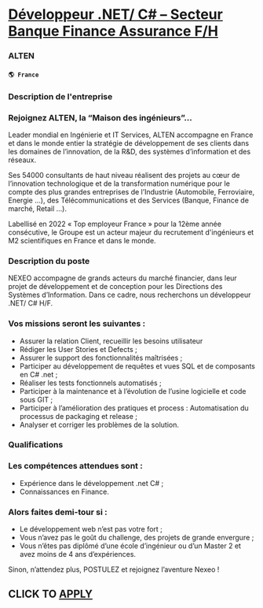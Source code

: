 # [Développeur .NET/ C# – Secteur Banque Finance Assurance F/H](https://www.remotewlb.com/apply/developpeur-net-c-secteur-banque-finance-assurance-f-h)  
### ALTEN  
#### `🌎 France`  

### Description de l'entreprise

### Rejoignez ALTEN, la “Maison des ingénieurs”...

Leader mondial en Ingénierie et IT Services, ALTEN accompagne en France et dans le monde entier la stratégie de développement de ses clients dans les domaines de l’innovation, de la R&D, des systèmes d’information et des réseaux.

Ses 54000 consultants de haut niveau réalisent des projets au cœur de l’innovation technologique et de la transformation numérique pour le compte des plus grandes entreprises de l’Industrie (Automobile, Ferroviaire, Energie …), des Télécommunications et des Services (Banque, Finance de marché, Retail …).

Labellisé en 2022 « Top employeur France » pour la 12ème année consécutive, le Groupe est un acteur majeur du recrutement d'ingénieurs et M2 scientifiques en France et dans le monde.

### Description du poste

NEXEO accompagne de grands acteurs du marché financier, dans leur projet de développement et de conception pour les Directions des Systèmes d’Information. Dans ce cadre, nous recherchons un développeur .NET/ C# H/F.

### Vos missions seront les suivantes :

  * Assurer la relation Client, recueillir les besoins utilisateur
  * Rédiger les User Stories et Defects ;
  * Assurer le support des fonctionnalités maîtrisées ;
  * Participer au développement de requêtes et vues SQL et de composants en C# .net ;
  * Réaliser les tests fonctionnels automatisés ;
  * Participer à la maintenance et à l’évolution de l’usine logicielle et code sous GIT ;
  * Participer à l’amélioration des pratiques et process : Automatisation du processus de packaging et release ;
  * Analyser et corriger les problèmes de la solution.

### Qualifications

### Les compétences attendues sont :

  * Expérience dans le développement .net C# ;
  * Connaissances en Finance.

### Alors faites demi-tour si :

  * Le développement web n’est pas votre fort ;
  * Vous n’avez pas le goût du challenge, des projets de grande envergure ;
  * Vous n’êtes pas diplômé d’une école d’ingénieur ou d’un Master 2 et avez moins de 4 ans d’expériences. 

Sinon, n’attendez plus, POSTULEZ et rejoignez l’aventure Nexeo !

  
## CLICK TO [APPLY](https://www.remotewlb.com/apply/developpeur-net-c-secteur-banque-finance-assurance-f-h)

